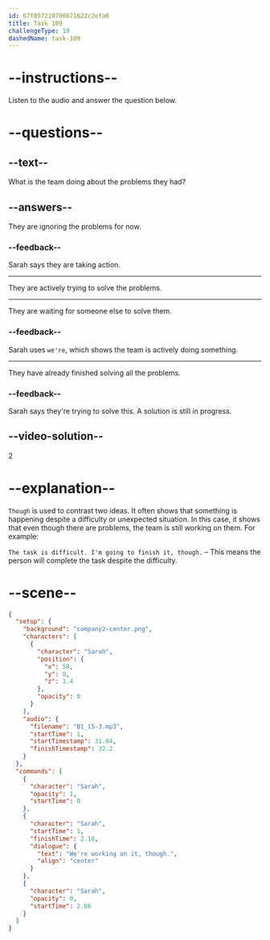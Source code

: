 ```yaml
---
id: 67f057210790871622c2efa6
title: Task 109
challengeType: 19
dashedName: task-109
---
```


<!-- (Audio) Sarah: We're working on it, though. -->

# --instructions--

Listen to the audio and answer the question below.

# --questions--

## --text--

What is the team doing about the problems they had?

## --answers--

They are ignoring the problems for now.

### --feedback--

Sarah says they are taking action.

---

They are actively trying to solve the problems.

---

They are waiting for someone else to solve them.

### --feedback--

Sarah uses `we're`, which shows the team is actively doing something.

---

They have already finished solving all the problems.

### --feedback--

Sarah says they're trying to solve this. A solution is still in progress.

## --video-solution--

2

# --explanation--

`Though` is used to contrast two ideas. It often shows that something is happening despite a difficulty or unexpected situation. In this case, it shows that even though there are problems, the team is still working on them. For example:  

`The task is difficult. I'm going to finish it, though.` – This means the person will complete the task despite the difficulty.  

# --scene--

```json
{
  "setup": {
    "background": "company2-center.png",
    "characters": [
      {
        "character": "Sarah",
        "position": {
          "x": 50,
          "y": 0,
          "z": 1.4
        },
        "opacity": 0
      }
    ],
    "audio": {
      "filename": "B1_15-3.mp3",
      "startTime": 1,
      "startTimestamp": 31.04,
      "finishTimestamp": 32.2
    }
  },
  "commands": [
    {
      "character": "Sarah",
      "opacity": 1,
      "startTime": 0
    },
    {
      "character": "Sarah",
      "startTime": 1,
      "finishTime": 2.16,
      "dialogue": {
        "text": "We're working on it, though.",
        "align": "center"
      }
    },
    {
      "character": "Sarah",
      "opacity": 0,
      "startTime": 2.66
    }
  ]
}
```
